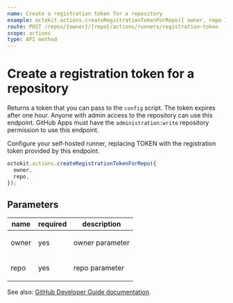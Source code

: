 ```yaml
---
name: Create a registration token for a repository
example: octokit.actions.createRegistrationTokenForRepo({ owner, repo })
route: POST /repos/{owner}/{repo}/actions/runners/registration-token
scope: actions
type: API method
---
```


# Create a registration token for a repository

Returns a token that you can pass to the `config` script. The token expires after one hour. Anyone with admin access to the repository can use this endpoint. GitHub Apps must have the `administration:write` repository permission to use this endpoint.

Configure your self-hosted runner, replacing TOKEN with the registration token provided by this endpoint.

```js
octokit.actions.createRegistrationTokenForRepo({
  owner,
  repo,
});
```

## Parameters

<table>
  <thead>
    <tr>
      <th>name</th>
      <th>required</th>
      <th>description</th>
    </tr>
  </thead>
  <tbody>
    <tr><td>owner</td><td>yes</td><td>

owner parameter

</td></tr>
<tr><td>repo</td><td>yes</td><td>

repo parameter

</td></tr>
  </tbody>
</table>

See also: [GitHub Developer Guide documentation](https://developer.github.com/v3/actions/self-hosted-runners/#create-a-registration-token-for-a-repository).
